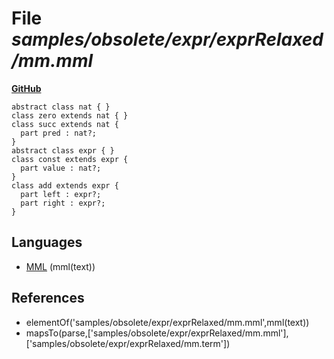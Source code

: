 # File _samples/obsolete/expr/exprRelaxed/mm.mml_
**[GitHub](https://github.com/softlang/yas/blob/master/samples/obsolete/expr/exprRelaxed/mm.mml)**
```
abstract class nat { }
class zero extends nat { }
class succ extends nat {
  part pred : nat?;
}
abstract class expr { }
class const extends expr {
  part value : nat?;    
}
class add extends expr {
  part left : expr?;    
  part right : expr?;    
}
```

## Languages
* [MML](../languages/MML.md) (mml(text))

## References
* elementOf('samples/obsolete/expr/exprRelaxed/mm.mml',mml(text))
* mapsTo(parse,['samples/obsolete/expr/exprRelaxed/mm.mml'],['samples/obsolete/expr/exprRelaxed/mm.term'])
